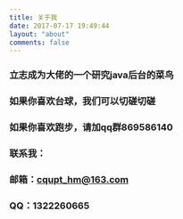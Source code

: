 ```yaml
---
title: 关于我
date: 2017-07-17 19:49:44
layout: "about"
comments: false
---
```


### 立志成为大佬的一个研究java后台的菜鸟

### 如果你喜欢台球，我们可以切磋切磋

### 如果你喜欢跑步，请加qq群869586140

### 联系我：

### 邮箱：cqupt_hm@163.com

### QQ：1322260665